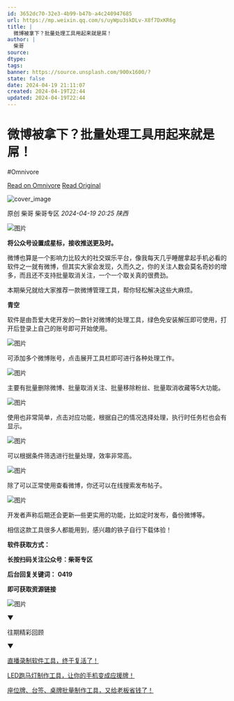 ```yaml
---
id: 3652dc70-32e3-4b99-b47b-a4c240947685
url: https://mp.weixin.qq.com/s/uyWpu3skDLv-X8f7DxKR6g
title: |
  微博被拿下？批量处理工具用起来就是屌！
author: |
  柴哥
source: 
dtype: 
tags: 
banner: https://source.unsplash.com/900x1600/?
state: false
date: 2024-04-19 21:11:07
created: 2024-04-19T22:44
updated: 2024-04-19T22:44
---
```



# 微博被拿下？批量处理工具用起来就是屌！
#Omnivore

[Read on Omnivore](https://omnivore.app/me/https-mp-weixin-qq-com-s-uy-wpu-3-sk-d-lv-x-8-f-7-dx-kr-6-g-18ef67b564b)
[Read Original](https://mp.weixin.qq.com/s/uyWpu3skDLv-X8f7DxKR6g)

![cover_image](https://proxy-prod.omnivore-image-cache.app/0x0,sxP0gRO0GJj8hEmmqvppUoOvleeK206LnIHkgmjJfIgI/https://mmbiz.qpic.cn/mmbiz_jpg/Cbo4VOKrFHXoR3KJhrXRIrsVtdwGibj5tmEhMWsMgy5xDVZDI4ibr585KreAr8IRyia8QqnuJq4jf12wcicaEWIy5g/0?wx_fmt=jpeg) 

原创  柴哥  柴哥专区 _2024-04-19 20:25_ _陕西_ 

![图片](https://proxy-prod.omnivore-image-cache.app/0x0,sxbR8KTieZCwjMFSmYVj2vNA-4fkmgB87Z4sRu3qQJrw/https://mmbiz.qpic.cn/mmbiz_jpg/Cbo4VOKrFHXoR3KJhrXRIrsVtdwGibj5tbyhpJUPrq6vicOjebgs9EfRvzCSwfZerpiaraUsR995ooLvyNSpia2edg/640?wx_fmt=jpeg&from=appmsg)

**将公众号设置成星标，接收推送更及时。**

微博也算是一个影响力比较大的社交娱乐平台，像我每天几乎睡醒拿起手机必看的软件之一就有微博，但其实大家会发现，久而久之，你的关注人数会莫名奇妙的增多，而且还不支持批量取消关注，一个一个取关真的很费劲。  

本期柴兄就给大家推荐一款微博管理工具，帮你轻松解决这些大麻烦。

**青空**

软件是由吾爱大佬开发的一款针对微博的处理工具，绿色免安装解压即可使用，打开后登录上自己的账号即可开始使用。

![图片](https://proxy-prod.omnivore-image-cache.app/0x0,sWn_0IdJGqN7M8KI-c369K5KAiQwrFUSd4RKB3dMdgFQ/https://mmbiz.qpic.cn/mmbiz_png/Cbo4VOKrFHXoR3KJhrXRIrsVtdwGibj5t0UI4Rs9sIeBHgTp6P92QBFXDL90ooLvmNjWpMBD4VDFeIT1oiaRkFcg/640?wx_fmt=png&from=appmsg)

可添加多个微博账号，点击展开工具栏即可进行各种处理工作。  

![图片](https://proxy-prod.omnivore-image-cache.app/0x0,sBlgyDTMhCBKf4voozQbWhBjpBmMAAhYS22seSJsap8Y/https://mmbiz.qpic.cn/mmbiz_png/Cbo4VOKrFHXoR3KJhrXRIrsVtdwGibj5t56rlrnLODRk1IqZMEa42PufkSNOmib0qUyxywQAz2TpeuFcgnvkq3FQ/640?wx_fmt=png&from=appmsg)

主要有批量删除微博、批量取消关注、批量移除粉丝、批量取消收藏等5大功能。  

![图片](https://proxy-prod.omnivore-image-cache.app/0x0,s_vBLhO-oxvMnO5AS2iqEcYHVMExvhFid6hU8d6QcH1c/https://mmbiz.qpic.cn/mmbiz_png/Cbo4VOKrFHXoR3KJhrXRIrsVtdwGibj5tCSmeFAibxbLhic3y9Qriangh8A4bAY1WwMHUXIyX6VB03bSJUJ71zZjEQ/640?wx_fmt=png&from=appmsg)

使用也非常简单，点击对应功能，根据自己的情况选择处理，执行时任务栏也会有显示。  

![图片](https://proxy-prod.omnivore-image-cache.app/0x0,sqvmxWSngPmeeR2x7_zVE3Arwfz3FwdGJVWnF7qT6v_4/https://mmbiz.qpic.cn/mmbiz_png/Cbo4VOKrFHXoR3KJhrXRIrsVtdwGibj5tH3SEYc14SicDpzkxozqVprm73sHJbpv8QFbEY7s9xycB7Dacj6DHLwg/640?wx_fmt=png&from=appmsg)

可以根据条件筛选进行批量处理，效率非常高。  

![图片](https://proxy-prod.omnivore-image-cache.app/0x0,sdwEKtx54-fp3yMP7stUQkGokCF1j264_Wh2DzorPLRg/https://mmbiz.qpic.cn/mmbiz_png/Cbo4VOKrFHXoR3KJhrXRIrsVtdwGibj5tFSzgE7UsgALOgicLNiatCfZW6eVBYY43ag9l6MWiaXmuyzhkSAWMAiaVUg/640?wx_fmt=png&from=appmsg)

除了可以正常使用查看微博，你还可以在线搜索发布帖子。  

![图片](https://proxy-prod.omnivore-image-cache.app/0x0,sEq5uJvjipMs_2rqFzY-az-JgmgYqQ-GxHaL4lfTvFwQ/https://mmbiz.qpic.cn/mmbiz_png/Cbo4VOKrFHXoR3KJhrXRIrsVtdwGibj5tceZsbVzrnScNlTA462dZ0Q3qAgT0wacPKCNNiaicZbqSnINl6ngWoDHg/640?wx_fmt=png&from=appmsg)

开发者声称后期还会更新—些更实用的功能，比如定时发布，备份微博等。

相信这款工具很多人都能用到，感兴趣的铁子自行下载体验！

**软件获取方式：**

**长按扫码关注公众号：柴哥专区**

**后台回复关键词：** **0419**

**即可获取资源链接**

![图片](https://proxy-prod.omnivore-image-cache.app/0x0,ssXJkJ67x8rezdVZNQwigoowTmeqZbpEqxP2MbRqjstM/https://mmbiz.qpic.cn/mmbiz_jpg/Cbo4VOKrFHXoR3KJhrXRIrsVtdwGibj5tPMlWnRoib9PkSSaSGataGvReMd8lIxlczMpmf4q7Zq5d2J5FUEz6ib4Q/640?wx_fmt=jpeg&from=appmsg)

▼

往期精彩回顾

▼

[直播录制软件工具，终于复活了！](http://mp.weixin.qq.com/s?%5F%5Fbiz=MzkyNTQyNjQ5Mw==&mid=2247485767&idx=1&sn=e3e306441bb4157a54348b28928cf2d6&chksm=c1c7ff15f6b07603fd358646ceddcae630003d072728aff1ca7f8edc2a0a68aac442b293c1c5&scene=21#wechat%5Fredirect)  

[LED跑马灯制作工具，让你的手机变成应援牌！](http://mp.weixin.qq.com/s?%5F%5Fbiz=MzkyNTQyNjQ5Mw==&mid=2247485750&idx=1&sn=99b97640baa0d6f00b63a2a2d274308f&chksm=c1c7ff64f6b0767243e4c61816252d7f5bdbc91eebb9ab9de6d8506621203c3e73278e00f8fb&scene=21#wechat%5Fredirect)  

[座位牌、台签、桌牌批量制作工具，又给老板省钱了！](http://mp.weixin.qq.com/s?%5F%5Fbiz=MzkyNTQyNjQ5Mw==&mid=2247485739&idx=1&sn=e851e1919054bc11170519e664355cf0&chksm=c1c7ff79f6b0766f086e3d02620ce95492d55d1763763fee37de8bef168a427037ac9aef75c6&scene=21#wechat%5Fredirect)  




